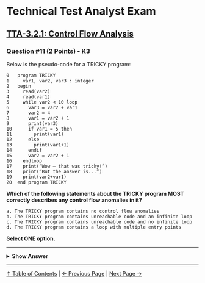 # Technical Test Analyst Exam

## [TTA-3.2.1: Control Flow Analysis](../../3-static-and-dynamic-analysis/3.2-static-analysis.md#321-control-flow-analysis)

### Question #11 (2 Points) - K3

Below is the pseudo-code for a TRICKY program:

```pesudo
0   program TRICKY
1     var1, var2, var3 : integer
2   begin
3     read(var2)
4     read(var1)
5     while var2 < 10 loop
6       var3 = var2 + var1
7       var2 = 4
8       var1 = var2 + 1
9       print(var3)
10      if var1 = 5 then
11        print(var1)
12      else
13        print(var1+1)
14      endif
15      var2 = var2 + 1
16    endloop
17    print(“Wow – that was tricky!”)
18    print(“But the answer is...”)
19    print(var2+var1)
20  end program TRICKY
```

**Which of the following statements about the TRICKY program MOST correctly describes any control flow anomalies in it?**

    a. The TRICKY program contains no control flow anomalies
    b. The TRICKY program contains unreachable code and an infinite loop
    c. The TRICKY program contains unreachable code and no infinite loop
    d. The TRICKY program contains a loop with multiple entry points

**Select ONE option.**

---

<details>
<summary><strong>Show Answer</strong></summary>

#### Correct Answer: b

    a. Is not correct. See the correct justification for details
    b. Is correct. The decision at line 10 will always be true as var1 will always be 5 at line 10, thus line 13 is unreachable. The loop at line 5 can only be left if var2 is 10 or more, but each time through the loop var2 is reset at line 7 back to 4 and only incremented by 1 in the loop at line 15, so it only ever reaches 5
    c. Is not correct. See the correct justification for details
    d. Is not correct. There is only one entry point to the WHILE loop (with the control flow 4 → 5)

</details>

---

[↑ Table of Contents](../../README.md#table-of-contents) | [← Previous Page](question-10.md) | [Next Page →](question-12.md)
